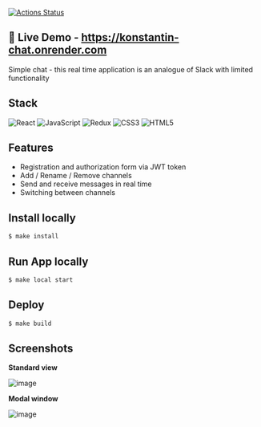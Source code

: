 [![Actions Status](https://github.com/Uralskii/frontend-project-12/actions/workflows/hexlet-check.yml/badge.svg)](https://github.com/Uralskii/frontend-project-12/actions)
## 📳 Live Demo - https://konstantin-chat.onrender.com

Simple chat - this real time application is an analogue of Slack with limited functionality

## Stack

![React](https://img.shields.io/badge/react-%2320232a.svg?style=for-the-badge&logo=react&logoColor=%2361DAFB)
![JavaScript](https://img.shields.io/badge/javascript-%23323330.svg?style=for-the-badge&logo=javascript&logoColor=%23F7DF1E)
![Redux](https://img.shields.io/badge/redux-%23593d88.svg?style=for-the-badge&logo=redux&logoColor=white)
![CSS3](https://img.shields.io/badge/css3-%231572B6.svg?style=for-the-badge&logo=css3&logoColor=white)
![HTML5](https://img.shields.io/badge/html5-%23E34F26.svg?style=for-the-badge&logo=html5&logoColor=white)

## Features
- Registration and authorization form via JWT token
- Add / Rename / Remove channels
- Send and receive messages in real time
- Switching between channels

## Install locally

```bash
$ make install
```

## Run App locally

```bash
$ make local start
```                     

## Deploy

```bash
$ make build
```              


## Screenshots
**Standard view**

![image](https://github.com/Uralskii/simple-chat/assets/127402513/4a2a583e-7212-46e9-9af9-bbe32ea7c8f7)

**Modal window**

![image](https://github.com/Uralskii/simple-chat/assets/127402513/3f3f656f-75b7-42aa-aebe-80b8ee24f3dc)
